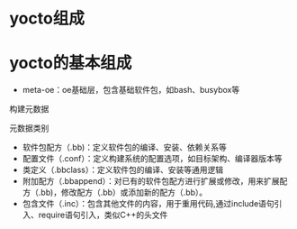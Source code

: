 # yocto组成

# yocto的基本组成

- meta-oe：oe基础层，包含基础软件包，如bash、busybox等

构建元数据

元数据类别
- 软件包配方（.bb)：定义软件包的编译、安装、依赖关系等
- 配置文件（.conf）：定义构建系统的配置选项，如目标架构、编译器版本等
- 类定义（.bbclass）：定义软件包的编译、安装等通用逻辑
- 附加配方（.bbappend）：对已有的软件包配方进行扩展或修改，用来扩展配方（.bb)，修改配方（.bb）或添加新的配方（.bb）。
- 包含文件（.inc）：包含其他文件的内容，用于重用代码,通过include语句引入、require语句引入，类似C++的头文件


